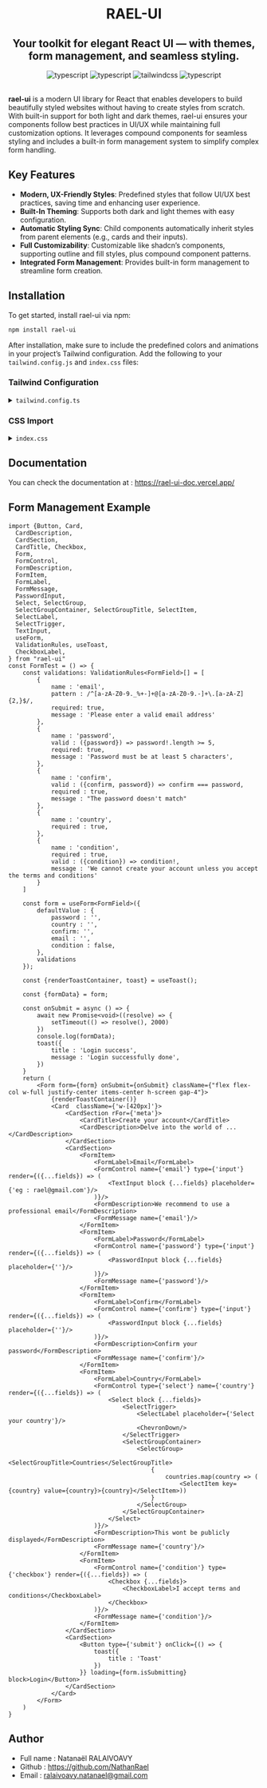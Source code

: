 <div>
  <h1 align="center">
    RAEL-UI
  </h1>
  <h2 align="center">
    Your toolkit for elegant React UI — with themes, form management, and seamless styling.
  </h2> 
  <div align="center">
      <img src="https://img.shields.io/badge/-React-black?style=for-the-badge&logoColor=white&logo=react&color=3178C6" alt="typescript" />
      <img src="https://img.shields.io/badge/-Typescript-black?style=for-the-badge&logoColor=white&logo=react&color=3178C6" alt="typescript" />
      <img src="https://img.shields.io/badge/-Tailwind_CSS-black?style=for-the-badge&logoColor=white&logo=tailwindcss&color=06B6D4" alt="tailwindcss" />
      <img src="https://img.shields.io/badge/Storybook-black?style=for-the-badge&logoColor=white&logo=storybook&color=ff4785" alt="typescript" />
  </div>
</div>

<br>

**rael-ui** is a modern UI library for React that enables developers to build beautifully styled websites without having
to create styles from scratch. With built-in support for both light and dark themes, rael-ui ensures your components
follow best practices in UI/UX while maintaining full customization options. It leverages compound components for
seamless styling and includes a built-in form management system to simplify complex form handling.

## Key Features

- **Modern, UX-Friendly Styles**: Predefined styles that follow UI/UX best practices, saving time and enhancing user
  experience.
- **Built-In Theming**: Supports both dark and light themes with easy configuration.
- **Automatic Styling Sync**: Child components automatically inherit styles from parent elements (e.g., cards and their
  inputs).
- **Full Customizability**: Customizable like shadcn’s components, supporting outline and fill styles, plus compound
  component patterns.
- **Integrated Form Management**: Provides built-in form management to streamline form creation.

## Installation

To get started, install rael-ui via npm:

```bash
npm install rael-ui
```

After installation, make sure to include the predefined colors and animations in your project’s Tailwind configuration.
Add the following to your `tailwind.config.js` and `index.css` files:

### Tailwind Configuration
<details>
<summary><code>tailwind.config.ts</code></summary>

```js
const colors = {
    'primary': '#421BDD',
    'secondary': '#423A5E',
    'danger': '#e74c3c',
    'black': '#09090b',
    // 'black': '#09090b',
    'white': '#fafafa',
    'dark': '#12161C',
}

/** @type {import('tailwindcss').Config} */
export default {
    content: ["./index.html", "./src/**/*.{js,ts,jsx,tsx}"],
    darkMode: ['class', '[data-mode="dark"]', 'selector'],
    theme: {
        extend: {
            colors: {

                // Base colors

                'primary': colors.primary,
                'secondary': colors.secondary,
                'danger': colors.danger,
                'black': colors.black,
                'white': colors.white,
                'dark': colors.dark,


                // Component colors 

                input: {
                    fill: {
                        d: {
                            'bg': '#27272a',
                            'placeholder': '#737373',
                            'text': colors.white,
                            'border': colors.black,
                        },
                        l: {
                            'bg': '#e5e5e5',
                            'placeholder': '#737373',
                            'text': colors.black,
                            'border': colors.white,

                        }
                    },
                    outline: {
                        d: {
                            'bg': colors.black,
                            'border': '#a3a3a3',
                            'placeholder': '#a3a3a3',
                            'text': colors.white,
                        },
                        l: {
                            'bg': colors.white,
                            'border': '#a3a3a3',
                            'placeholder': '#737373',
                            'text': colors.black,
                        }
                    }
                },
                meta: {
                    fill: {
                        d: {
                            'bg': '#18181b',
                            'border': '#262626',
                            'text': colors.white,
                            'text-sec': '#9ca3af',
                        },
                        l: {
                            'bg': '#fff',
                            'border': '#e4e4e7',
                            'text': colors.black,
                            'text-sec': '#4b5563',
                        },
                    },
                    outline: {
                        d: {
                            'bg': colors.black,
                            'border': '#a3a3a3',
                            'text': colors.white,
                            'text-sec': '#6b7280',
                        },
                        l: {
                            'bg': colors.white,
                            'border': '#a3a3a3',
                            'text': colors.black,
                            'text-sec': '#6b7280',
                        },
                    },
                }
            },
            animation: {
                'slide-in': 'slide-in 0.3s ease-out forwards',
                'slide-out': 'slide-out 0.3s ease-out forwards',
            },

        },
    },
    plugins: [],
};
```

</details>

### CSS Import

<details>
<summary><code>index.css</code></summary>

```css
@tailwind base;
@tailwind components;
@tailwind utilities;

input[type="password"]::-ms-reveal,
input[type="password"]::-ms-clear {
    display: none;
}


@keyframes slide-in {
    from {
        opacity: 0;
        transform: translateY(10px);
    }
    to {
        opacity: 1;
        transform: translateY(0);
    }
}

@keyframes slide-out {
    from {
        opacity: 1;
        transform: translateY(0);
    }
    to {
        opacity: 0;
        transform: translateY(10px);
    }
}
```

</details>

## Documentation

You can check the documentation  at : https://rael-ui-doc.vercel.app/

## Form Management Example
````tsx
import {Button, Card,
  CardDescription,
  CardSection,
  CardTitle, Checkbox,
  Form,
  FormControl,
  FormDescription,
  FormItem,
  FormLabel,
  FormMessage,
  PasswordInput,
  Select, SelectGroup,
  SelectGroupContainer, SelectGroupTitle, SelectItem,
  SelectLabel,
  SelectTrigger,
  TextInput,
  useForm,
  ValidationRules, useToast,
  CheckboxLabel,
} from "rael-ui"
const FormTest = () => {
    const validations: ValidationRules<FormField>[] = [
        {
            name : 'email',
            pattern : /^[a-zA-Z0-9._%+-]+@[a-zA-Z0-9.-]+\.[a-zA-Z]{2,}$/,
            required: true,
            message : 'Please enter a valid email address'
        },
        {
            name : 'password',
            valid : ({password}) => password!.length >= 5,
            required: true,
            message : 'Password must be at least 5 characters',
        },
        {
            name : 'confirm',
            valid : ({confirm, password}) => confirm === password,
            required : true,
            message : "The password doesn't match"
        },
        {
            name : 'country',
            required : true,
        },
        {
            name : 'condition',
            required : true,
            valid : ({condition}) => condition!,
            message : 'We cannot create your account unless you accept the terms and conditions'
        }
    ]

    const form = useForm<FormField>({
        defaultValue : {
            password : '',
            country : '',
            confirm: '',
            email : '',
            condition : false,
        },
        validations
    });
    
    const {renderToastContainer, toast} = useToast();

    const {formData} = form;

    const onSubmit = async () => {
        await new Promise<void>((resolve) => {
            setTimeout(() => resolve(), 2000)
        })
        console.log(formData);
        toast({
            title : 'Login success',
            message : 'Login successfully done',
        })
    }
    return (
        <Form form={form} onSubmit={onSubmit} className={"flex flex-col w-full justify-center items-center h-screen gap-4"}>
            {renderToastContainer()}
            <Card  className={'w-[420px]'}>
                <CardSection rFor={'meta'}>
                    <CardTitle>Create your account</CardTitle>
                    <CardDescription>Delve into the world of ...</CardDescription>
                </CardSection>
                <CardSection>
                    <FormItem>
                        <FormLabel>Email</FormLabel>
                        <FormControl name={'email'} type={'input'} render={({...fields}) => (
                            <TextInput block {...fields} placeholder={'eg : rael@gmail.com'}/>
                        )}/>
                        <FormDescription>We recommend to use a professional email</FormDescription>
                        <FormMessage name={'email'}/>
                    </FormItem>
                    <FormItem>
                        <FormLabel>Password</FormLabel>
                        <FormControl name={'password'} type={'input'} render={({...fields}) => (
                            <PasswordInput block {...fields} placeholder={''}/>
                        )}/>
                        <FormMessage name={'password'}/>
                    </FormItem>
                    <FormItem>
                        <FormLabel>Confirm</FormLabel>
                        <FormControl name={'confirm'} type={'input'} render={({...fields}) => (
                            <PasswordInput block {...fields} placeholder={''}/>
                        )}/>
                        <FormDescription>Confirm your password</FormDescription>
                        <FormMessage name={'confirm'}/>
                    </FormItem>
                    <FormItem>
                        <FormLabel>Country</FormLabel>
                        <FormControl type={'select'} name={'country'} render={({...fields}) => (
                            <Select block {...fields}>
                                <SelectTrigger>
                                    <SelectLabel placeholder={'Select your country'}/>
                                    <ChevronDown/>
                                </SelectTrigger>
                                <SelectGroupContainer>
                                    <SelectGroup>
                                        <SelectGroupTitle>Countries</SelectGroupTitle>
                                        {
                                            countries.map(country => (
                                                <SelectItem key={country} value={country}>{country}</SelectItem>))
                                        }
                                    </SelectGroup>
                                </SelectGroupContainer>
                            </Select>
                        )}/>
                        <FormDescription>This wont be publicly displayed</FormDescription>
                        <FormMessage name={'country'}/>
                    </FormItem>
                    <FormItem>
                        <FormControl name={'condition'} type={'checkbox'} render={({...fields}) => (
                            <Checkbox {...fields}>
                                <CheckboxLabel>I accept terms and conditions</CheckboxLabel>
                            </Checkbox>
                        )}/>
                        <FormMessage name={'condition'}/>
                    </FormItem>
                </CardSection>
                <CardSection>
                    <Button type={'submit'} onClick={() => {
                        toast({
                            title : 'Toast'
                        })
                    }} loading={form.isSubmitting} block>Login</Button>
                </CardSection>
            </Card>
        </Form>
    )
}

````

## Author

- Full name : Natanaël RALAIVOAVY
- Github : https://github.com/NathanRael
- Email : [ralaivoavy.natanael@gmail.com](mailto:ralaivoavy.natanael@gmail.com)


